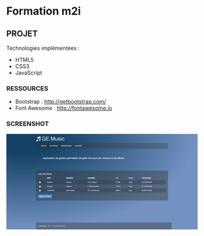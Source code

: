 # Formation m2i

## PROJET

Technologies implémentées :

* HTML5
* CSS3
* JavaScript


### RESSOURCES

* Bootstrap : http://getbootstrap.com/
* Font Awesome : http://fontawesome.io

### SCREENSHOT

![Screeshot](https://github.com/steph37tours/formation_m2i/blob/master/gemusic.png)
